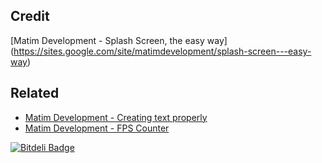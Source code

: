 ## Credit

[Matim Development - Splash Screen, the easy way]
(https://sites.google.com/site/matimdevelopment/splash-screen---easy-way)

## Related

* [Matim Development - Creating text properly](https://sites.google.com/site/matimdevelopment/creating-text)
* [Matim Development - FPS Counter](https://sites.google.com/site/matimdevelopment/fps-counter)

[![Bitdeli Badge](https://d2weczhvl823v0.cloudfront.net/time-machine/splash-template/trend.png)](https://bitdeli.com/free "Bitdeli Badge")

